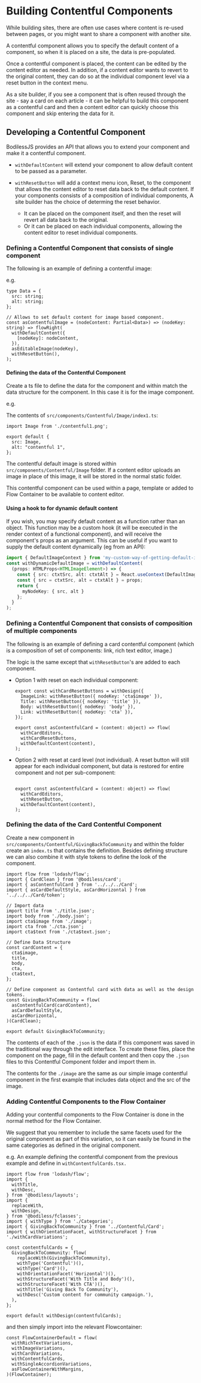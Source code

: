 # Building Contentful Components

While building sites, there are often use cases where content is
re-used between pages, or you might want to share a component with
another site. 

A contentful component allows you to specify the default content of a component,
so when it is placed on a site, the data is pre-populated.

Once a contentful component is placed, the content can be edited by the
content editor as needed. In addition, if a content editor wants to revert to the
original content, they can do so at the individual
component level via a reset button in the context menu.

As a site builder, if you see a component that is often reused
through the site - say a card on each article - it can be helpful to build this
component as a contentful card and then a content editor can quickly choose this
component and skip entering the data for it.

## Developing a Contentful Component

BodilessJS provides an API that allows you to extend your component and make it
a contentful component.

* `withDefaultContent` will extend your component to allow default content to be
  passed as a parameter.

* `withResetButton` will add a context menu icon, Reset, to the component that
  allows the content editor to reset data back to the default content. If your
  components consists of a composition of individual components, A site builder
  has the choice of determing the reset behavior.  
  * It can be placed on the component itself, and then the reset will revert
all data back to the original.
  * Or it can be placed on each individual components, allowing the content editor
    to reset individual components.

### Defining a Contentful Component that consists of single component

The following is an example of defining a contentful image:

e.g.
```
type Data = {
  src: string;
  alt: string;
};

// Allows to set default content for image based component.
const asContentfulImage = (nodeContent: Partial<Data>) => (nodeKey: string) => flowRight(
  withDefaultContent({
    [nodeKey]: nodeContent,
  }),
  asEditableImage(nodeKey),
  withResetButton(),
);
```

#### Defining the data of the Contentful Component

Create a ts file to define the data for the component and within match the data
structure for the component. In this case it is for the image component. 

e.g.

The contents of `src/components/Contentful/Image/index1.ts`:
```
import Image from './contentful1.png';

export default {
  src: Image,
  alt: "contentful 1",
};
```

The contentful default image is stored within `src/components/Contentful/Image`
folder. If a content editor uploads an image in place of this image, it will be
stored in the normal static folder.

This contentful component can be used within a page, template or added to Flow Container to be available to content editor.

#### Using a hook to for dynamic default content

If you wish, you may specify default content as a function rather than an object. This
function may be a custom hook (it will be executed in the render context of a functional
component), and will receive the component's props as an argument.  This can be useful
if you want to supply the default content dynamically (eg from an API):

```ts
import { DefaultImageContext } from 'my-custom-way-of-getting-default-images';
const withDynamicDefaultImage = withDefaultContent(
  (props: HTMLProps<HTMLImageElement>) => {
    const { src: ctxtSrc, alt: ctxtAlt } = React.useContext(DefaultImageContext); // You can use hooks.
    const { src = ctxtSrc, alt = ctxtAlt } = props;
    return {
      myNodeKey: { src, alt }
    };
  }
);
```

### Defining a Contentful Component that consists of composition of multiple components

The following is an example of defining a card contentful component (which is a composition of set of components: link, rich text editor, image.)

The logic is the same except that `withResetButton`'s are added to each component.

* Option 1 with reset on each individual component:
  ```
  export const withCardResetButtons = withDesign({
    ImageLink: withResetButton({ nodeKey: 'cta$image' }),
    Title: withResetButton({ nodeKey: 'title' }),
    Body: withResetButton({ nodeKey: 'body' }),
    Link: withResetButton({ nodeKey: 'cta' }),
  });

  export const asContentfulCard = (content: object) => flow(
    withCardEditors,
    withCardResetButtons,
    withDefaultContent(content),
  );
  ```

* Option 2 with reset at card level (not individual). A reset button will still
appear for each individual component, but data is restored for entire component
and not per sub-component:
  ```
  
  export const asContentfulCard = (content: object) => flow(
    withCardEditors,
    withResetButton,
    withDefaultContent(content),
  );
  ```

### Defining the data of the Card Contentful Component

Create a new component in `src/components/Contentful/GivingBackToCommunity` and
within the folder create an `index.ts` that contains the definition. Besides
defining structure we can also combine it with style tokens to define the look
of the component.

```
import flow from 'lodash/flow';
import { CardClean } from '@bodiless/card';
import { asContentfulCard } from '../../../Card';
import { asCardDefaultStyle, asCardHorizontal } from '../../../Card/token';

// Import data
import title from './title.json';
import body from './body.json';
import cta$image from './image';
import cta from './cta.json';
import cta$text from './cta$text.json';

// Define Data Structure
const cardContent = {
  cta$image,
  title,
  body,
  cta,
  cta$text,
};

// Define component as Contentful card with data as well as the design tokens.
const GivingBackToCommunity = flow(
  asContentfulCard(cardContent),
  asCardDefaultStyle,
  asCardHorizontal,
)(CardClean);

export default GivingBackToCommunity;
```

The contents of each of the `.json` is the data if this component was saved in
the traditional way through the edit interface. To create these
files, place the component on the page, fill in the default content and then
copy the `.json` files to this Contentful Component folder and import them in.

The contents for the `./image` are the same as our simple image contentful component in
the first example that includes data object and the src of the image.

### Adding Contentful Components to the Flow Container

Adding your contentful components to the Flow Container is done in the normal method for the Flow Container.  

We suggest that you remember to include the same facets used for the original component as part of this variation, so it can easily be found in the same categories as defined in the original component.

e.g. An example defining the contentful component from the previous example and
define in `withContentfulCards.tsx.`

```
import flow from 'lodash/flow';
import {
  withTitle,
  withDesc,
} from '@bodiless/layouts';
import {
  replaceWith,
  withDesign,
} from '@bodiless/fclasses';
import { withType } from './Categories';
import { GivingBackToCommunity } from '../Contentful/Card';
import { withOrientationFacet, withStructureFacet } from './withCardVariations';

const contentfulCards = {
  GivingBackToCommunity: flow(
    replaceWith(GivingBackToCommunity),
    withType('Contentful')(),
    withType('Card')(),
    withOrientationFacet('Horizontal')(),
    withStructureFacet('With Title and Body')(),
    withStructureFacet('With CTA')(),
    withTitle('Giving Back To Community'),
    withDesc('Custom content for community campaign.'),
  ),
};

export default withDesign(contentfulCards);
```

and then simply import into the relevant Flowcontainer:

```
const FlowContainerDefault = flow(
  withRichTextVariations,
  withImageVariations,
  withCardVariations,
  withContentfulCards,
  withSingleAccordionVariations,
  asFlowContainerWithMargins,
)(FlowContainer);
```
